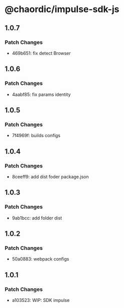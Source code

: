 # @chaordic/impulse-sdk-js

## 1.0.7

### Patch Changes

- 469b651: fix detect Browser

## 1.0.6

### Patch Changes

- 4aabf85: fix params identity

## 1.0.5

### Patch Changes

- 7f4969f: builds configs

## 1.0.4

### Patch Changes

- 8ceeff9: add dist foder package.json

## 1.0.3

### Patch Changes

- 9ab1bcc: add folder dist

## 1.0.2

### Patch Changes

- 50a0883: webpack configs

## 1.0.1

### Patch Changes

- a103523: WIP: SDK impulse

